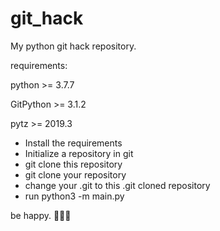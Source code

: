 # git_hack
My python git hack repository.

requirements:

python >= 3.7.7

GitPython >= 3.1.2

pytz >= 2019.3

* Install the requirements
* Initialize a repository in git
* git clone this repository
* git clone your repository
* change your .git to this .git cloned repository
* run python3 -m main.py

be happy. 🚀🚀🚀
